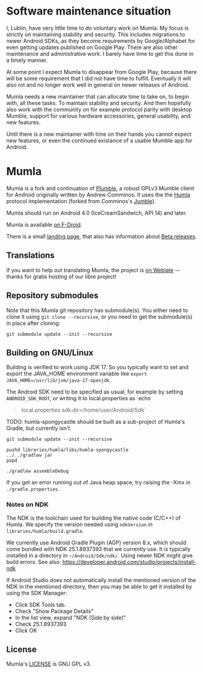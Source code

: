 
# Software maintenance situation

I, Lublin, have very little time to do voluntary work on Mumla. My focus is
strictly on maintaining stability and security. This includes migrations to
newer Android SDKs, as they become requirements by Google/Alphabet for even
getting updates published on Google Play. There are also other maintenance and
administrative work. I barely have time to get this done in a timely manner.

At some point I expect Mumla to disappear from Google Play, because there will
be some requirement that I did not have time to fulfill. Eventually it will
also rot and no longer work well in general on newer releases of Android.

Mumla needs a new maintainer that can allocate time to take on, to begin with,
all these tasks. To maintain stability and security. And then hopefully also
work with the community on for example protocol parity with desktop Mumble,
support for various hardware accessories, general usability, and new features.

Until there is a new maintainer with time on their hands you cannot expect new
features, or even the continued existance of a usable Mumble app for Android.

# Mumla

Mumla is a fork and continuation of [Plumble](https://github.com/acomminos/Plumble),
a robust GPLv3 Mumble client for Android originally written by Andrew Comminos.
It uses the the [Humla](https://gitlab.com/quite/humla) protocol implementation
(forked from Comminos's [Jumble](https://github.com/acomminos/Jumble)).

Mumla should run on Android 4.0 (IceCreamSandwich, API 14) and later.

Mumla is available [on F-Droid](https://f-droid.org/packages/se.lublin.mumla/).

There is a small [landing page](https://mumla-app.gitlab.io/), that also has
information about [Beta releases](https://mumla-app.gitlab.io/beta/).

## Translations

If you want to help out translating Mumla, the project is [on
Weblate](https://hosted.weblate.org/engage/mumla/) -- thanks for gratis hosting
of our libre project!

## Repository submodules

Note that this Mumla git repository has submodule(s). You either need to clone
it using `git clone --recursive`, or you need to get the submodule(s) in place
after cloning:

    git submodule update --init --recursive

## Building on GNU/Linux

Building is verified to work using JDK 17. So you typically want to set and
export the JAVA_HOME environment variable like `export
JAVA_HOME=/usr/lib/jvm/java-17-openjdk`.

The Android SDK need to be specified as usual, for example by setting
`ANDROID_SDK_ROOT`, or writing it to local.properties as `echo
>local.properties sdk.dir=/home/user/Android/Sdk`

TODO: humla-spongycastle should be built as a sub-project of Humla's Gradle,
but currently isn't.

    git submodule update --init --recursive

    pushd libraries/humla/libs/humla-spongycastle
    ../../gradlew jar
    popd

    ./gradlew assembleDebug

If you get an error running out of Java heap space, try raising the -Xmx in
`./gradle.properties`.

### Notes on NDK

The NDK is the toolchain used for building the native code (C/C++) of Humla. We
specify the version needed using `ndkVersion` in
`libraries/humla/build.gradle`.

We currently use Android Gradle Plugin (AGP) version 8.x, which should come
bundled with NDK 25.1.8937393 that we currently use. It is typically installed
in a directory in `~/Android/Sdk/ndk/`. Using newer NDK might give build
errors. See also: https://developer.android.com/studio/projects/install-ndk

If Android Studio does not automatically install the mentioned version of the
NDK in the mentioned directory, then you may be able to get it installed by
using the SDK Manager:

- Click SDK Tools tab.
- Check "Show Package Details"
- In the list view, expand "NDK (Side by side)"
- Check 25.1.8937393
- Click OK

## License

Mumla's [LICENSE](LICENSE) is GNU GPL v3.
